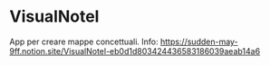 # VisualNotel

App per creare mappe concettuali. Info: https://sudden-may-9ff.notion.site/VisualNotel-eb0d1d803424436583186039aeab14a6
